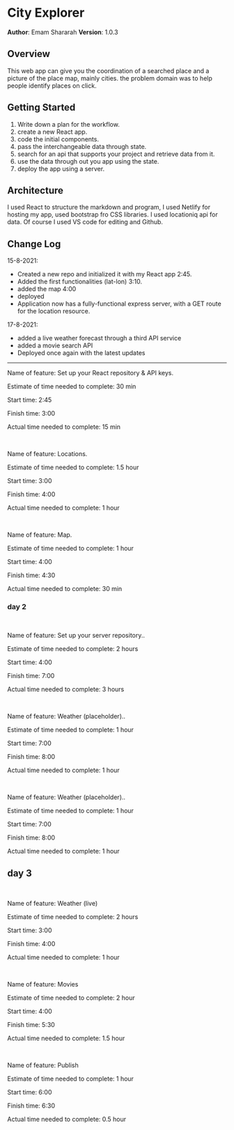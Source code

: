 # City Explorer

**Author**: Emam Shararah
**Version**: 1.0.3

## Overview

This web app can give you the coordination of a searched place and a picture of the place map, mainly cities. the problem domain was to help people identify places on click.

## Getting Started

1. Write down a plan for the workflow.
2. create a new React app.
3. code the initial components.
4. pass the interchangeable data through state.
5. search for an api that supports your project and retrieve data from it.
6. use the data through out you app using the state.
7. deploy the app using a server.

## Architecture

I used React to structure the markdown and program, I used Netlify for hosting my app, used bootstrap fro CSS libraries. I used locationiq api for data.
Of course I used VS code for editing and Github.

## Change Log

15-8-2021:

* Created a new repo and initialized it with my React app 2:45.
* Added the first functionalities (lat-lon) 3:10.
* added the map 4:00
* deployed
* Application now has a fully-functional express server, with a GET route for the location resource.

17-8-2021: 

* added a live weather forecast through a third API service
* added a movie search API
* Deployed once again with the latest updates

<hr>

Name of feature: Set up your React repository & API keys.

Estimate of time needed to complete: 30 min

Start time: 2:45

Finish time: 3:00

Actual time needed to complete: 15 min

&nbsp;

Name of feature: Locations.

Estimate of time needed to complete: 1.5 hour

Start time: 3:00

Finish time: 4:00

Actual time needed to complete: 1 hour

&nbsp;

Name of feature: Map.

Estimate of time needed to complete: 1 hour

Start time: 4:00

Finish time: 4:30

Actual time needed to complete: 30 min

### day 2

&nbsp;

Name of feature: Set up your server repository..

Estimate of time needed to complete: 2 hours

Start time: 4:00

Finish time: 7:00

Actual time needed to complete: 3 hours  

&nbsp;

Name of feature: Weather (placeholder)..

Estimate of time needed to complete: 1 hour

Start time: 7:00

Finish time: 8:00

Actual time needed to complete: 1 hour

&nbsp;

Name of feature: Weather (placeholder)..

Estimate of time needed to complete: 1 hour

Start time: 7:00

Finish time: 8:00

Actual time needed to complete: 1 hour

## day 3

&nbsp;

Name of feature:  Weather (live)

Estimate of time needed to complete: 2 hours

Start time: 3:00

Finish time: 4:00

Actual time needed to complete: 1 hour

&nbsp;

Name of feature: Movies

Estimate of time needed to complete: 2 hour

Start time: 4:00

Finish time: 5:30

Actual time needed to complete: 1.5 hour

&nbsp;

Name of feature: Publish

Estimate of time needed to complete: 1 hour

Start time: 6:00

Finish time: 6:30

Actual time needed to complete: 0.5 hour
